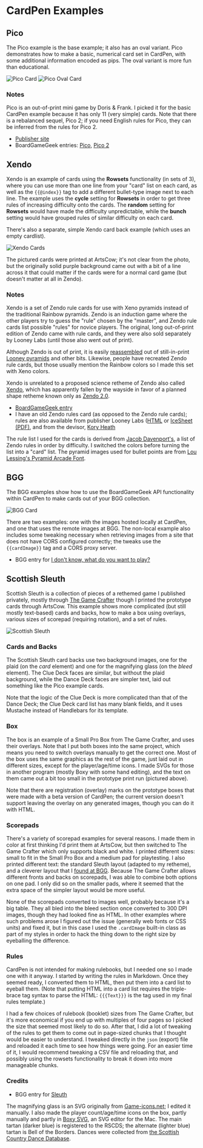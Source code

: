 # CardPen Examples

## Pico

The Pico example is the base example; it also has an oval variant.  Pico demonstrates how to make a basic, numerical card set in CardPen, with some additional information encoded as pips.  The oval variant is more fun than educational.

![Pico Card](../images/Pico008.png) ![Pico Oval Card](../images/PicoOval008.png)


### Notes

Pico is an out-of-print mini game by Doris & Frank.  I picked it for the basic CardPen example because it has only 11 (very simple) cards.  Note that there is a rebalanced sequel, Pico 2; if you need English rules for Pico, they can be inferred from the rules for Pico 2.

* [Publisher site](http://doris-frank.de/GamesPico.html)
* BoardGameGeek entries: [Pico](https://boardgamegeek.com/boardgame/2051/pico), [Pico 2](https://boardgamegeek.com/boardgame/606/pico-2)

## Xendo

Xendo is an example of cards using the **Rowsets** functionality (in sets of 3), where you can use more than one line from your "card" list on each card, as well as the `{{@index}}` tag to add a different bullet-type image next to each line.  The example uses the **cycle** setting for **Rowsets** in order to get three rules of increasing difficulty onto the cards.  The **random** setting for **Rowsets** would have made the difficulty unpredictable, while the **bunch** setting would have grouped rules of similar difficulty on each card.

There's also a separate, simple Xendo card back example (which uses an empty cardlist).

![Xendo Cards](../images/XendoCards.png)

The pictured cards were printed at ArtsCow; it's not clear from the photo, but the originally solid purple background came out with a bit of a line across it that could matter if the cards were for a normal card game (but doesn't matter at all in Zendo).

### Notes

Xendo is a set of Zendo rule cards for use with Xeno pyramids instead of the traditional Rainbow pyramids.  Zendo is an induction game where the other players try to guess the "rule" chosen by the "master", and Zendo rule cards list possible "rules" for novice players.  The original, long out-of-print edition of Zendo came with rule cards, and they were also sold separately by Looney Labs (until those also went out of print).

Although Zendo is out of print, it is easily [reassembled](https://boardgamegeek.com/image/3611977/zendo) out of still-in-print [Looney pyramids](http://www.looneylabs.com/looney-pyramids) and other bits.  Likewise, people have recreated Zendo rule cards, but those usually mention the Rainbow colors so I made this set with Xeno colors.

Xendo is unrelated to a proposed science retheme of Zendo also called [Xendo](http://new.wunderland.com/2013/06/13/introducing-xendo/), which has apparently fallen by the wayside in favor of a planned shape retheme known only as [Zendo 2.0](https://youtu.be/mstV9dc6swA).

* [BoardGameGeek entry](https://boardgamegeek.com/boardgame/6830/zendo)
* I have an old Zendo rules card (as opposed to the Zendo rule cards); rules are also available from publisher Looney Labs ([HTML](http://www.looneylabs.com/rules/zendo) or [IceSheet (PDF)](http://www.looneylabs.com/sites/default/files/rules/Zendo.pdf), and from the devisor, [Kory Heath](http://www.koryheath.com/zendo/)

The rule list I used for the cards is derived from [Jacob Davenport's](http://www.playagaingames.com/games/zendo_some_rules/), a list of Zendo rules in order by difficulty.  I switched the colors before turning the list into a "card" list.  The pyramid images used for bullet points are from [Lou Lessing's Pyramid Arcade Font](http://www.looneylabs.com/other-pyramid-games). 

## BGG

The BGG examples show how to use the BoardGameGeek API functionality within CardPen to make cards out of your BGG collection.

![BGG Card](../images/BGGExampleLocalImages009.png)

There are two examples: one with the images hosted locally at CardPen, and one that uses the remote images at BGG.  The non-local example also includes some tweaking necessary when retrieving images from a site that does not have CORS configured correctly; the tweaks use the `{{cardImage}}` tag and a CORS proxy server.

* BGG entry for [I don't know, what do you want to play?](https://boardgamegeek.com/boardgame/28567/i-dont-know-what-do-you-want-play)

## Scottish Sleuth

Scottish Sleuth is a collection of pieces of a rethemed game I published privately, mostly through [The Game Crafter](https://www.thegamecrafter.com/publish/products) though I printed the prototype cards through ArtsCow.  This example shows more complicated (but still mostly text-based) cards and backs, how to make a box using overlays, various sizes of scorepad (requiring rotation), and a set of rules.

![Scottish Sleuth](../images/ScottishSleuthAll.png)

### Cards and Backs

The Scottish Sleuth card backs use two background images, one for the plaid (on the *card* element) and one for the magnifying glass (on the *bleed* element).
The Clue Deck faces are similar, but without the plaid background, while the Dance Deck faces are simpler text, laid out something like the Pico example cards.

Note that the logic of the Clue Deck is more complicated than that of the Dance Deck; the Clue Deck card list has many blank fields,
and it uses Mustache instead of Handlebars for its template.

### Box

The box is an example of a Small Pro Box from The Game Crafter, and uses their overlays.  Note that I put both boxes into the same project, which means you need to switch overlays manually to get the correct one.  Most of the box uses the same graphics as the rest of the game, just laid out in different sizes, except for the player/age/time icons.  I made SVGs for those in another program (mostly Boxy with some hand editing), and the text on them came out a bit too small in the prototype print run (pictured above).

Note that there are registration (overlay) marks on the prototype boxes that were made with a beta version of CardPen; the current version doesn't support leaving the overlay on any generated images, though you can do it with HTML.

### Scorepads

There's a variety of scorepad examples for several reasons.  I made them in color at first thinking I'd print them at ArtsCow, but then switched to The Game Crafter which only supports black and white.  I printed different sizes:  small to fit in the Small Pro Box and a medium pad for playtesting.  I also printed different text: the standard Sleuth layout (adapted to my retheme), and a cleverer layout that I [found at BGG](https://boardgamegeek.com/image/184197/sleuth).  Because The Game Crafter allows different fronts and backs on scorepads, I was able to combine both options on one pad.  I only did so on the smaller pads, where it seemed that the extra space of the simpler layout would be more useful.

None of the scorepads converted to images well, probably because it's a big table.  They all bled into the bleed section once converted to 300 DPI images, though they had looked fine as HTML.  In other examples where such problems arose I figured out the issue (generally web fonts or CSS units) and fixed it, but in this case I used the `.cardImage` built-in class as part of my styles in order to hack the thing down to the right size by eyeballing the difference.

### Rules

CardPen is not intended for making rulebooks, but I needed one so I made one with it anyway.
I started by writing the rules in Markdown.  Once they seemed ready, I converted them to HTML,
then put them into a card list to eyeball them.
(Note that putting HTML into a card list requires the triple-brace tag syntax to parse the HTML:
`{{{Text}}}` is the tag used in my final rules template.)

I had a few choices of rulebook (booklet) sizes from The Game Crafter,
but it's more economical if you end up with multiples of four pages
so I picked the size that seemed most likely to do so.  After that, I did a lot of tweaking of the rules
to get them to come out in page-sized chunks that I thought would be easier to understand.
I tweaked directly in the `json` (export) file and reloaded it each time to see how things were going.
For an easier time of it, I would recommend tweaking a CSV file and reloading that,
and possibly using the rowsets functionality to break it down into more manageable chunks.

### Credits

* BGG entry for [Sleuth](https://boardgamegeek.com/boardgame/594/sleuth)

The magnifying glass is an SVG originally from [Game-icons.net](http://game-icons.net);
I edited it manually.
I also made the player count/age/time icons on the box,
partly manually and partly in [Boxy SVG](https://boxy-svg.com), an SVG editor for the Mac.
The main tartan (darker blue) is registered to the RSCDS;
the alternate (lighter blue) tartan is Bell of the Borders.
Dances were collected from [the Scottish Country Dance Database](https://my.strathspey.org/dd/index/).
